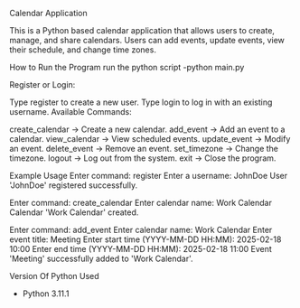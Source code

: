 Calendar Application

This is a Python based calendar application that allows users to create, manage, and share calendars. Users can add events, update events, view their schedule, and change time zones.

How to Run the Program
run the python script
    -python main.py

Register or Login:

Type register to create a new user.
Type login to log in with an existing username.
Available Commands:

create_calendar → Create a new calendar.
add_event → Add an event to a calendar.
view_calendar → View scheduled events.
update_event → Modify an event.
delete_event → Remove an event.
set_timezone → Change the timezone.
logout → Log out from the system.
exit → Close the program.


Example Usage
Enter command: register
Enter a username: JohnDoe
User 'JohnDoe' registered successfully.

Enter command: create_calendar
Enter calendar name: Work Calendar
Calendar 'Work Calendar' created.

Enter command: add_event
Enter calendar name: Work Calendar
Enter event title: Meeting
Enter start time (YYYY-MM-DD HH:MM): 2025-02-18 10:00
Enter end time (YYYY-MM-DD HH:MM): 2025-02-18 11:00
Event 'Meeting' successfully added to 'Work Calendar'.


Version Of Python Used 
- Python 3.11.1  